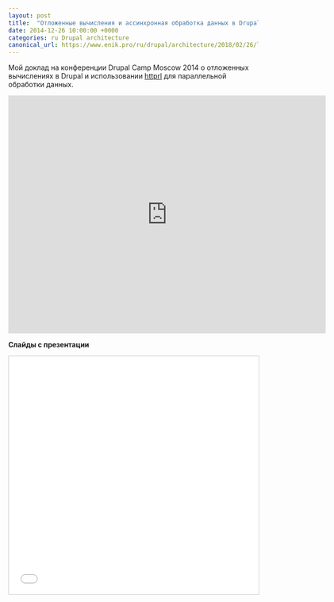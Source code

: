 ```yaml
---
layout: post
title:  "Отложенные вычисления и ассинхронная обработка данных в Drupal"
date: 2014-12-26 10:00:00 +0000
categories: ru Drupal architecture
canonical_url: https://www.enik.pro/ru/drupal/architecture/2018/02/26/lazy-evaluation.html
---
```

Мой доклад на конференции Drupal Camp Moscow 2014 о отложенных вычислениях в Drupal и использовании [httprl](https://www.drupal.org/project/httprl) для параллельной обработки данных.
<iframe width="640" height="480" src="https://www.youtube.com/embed/7CSv6QdRIUo" frameborder="0" allow="accelerometer; autoplay; encrypted-media; gyroscope; picture-in-picture" allowfullscreen></iframe>

**Слайды с презентации**
<iframe src="//www.slideshare.net/slideshow/embed_code/key/5fxhF6v9XR6yok" width="640" height="480" frameborder="0" marginwidth="0" marginheight="0" scrolling="no" style="border:1px solid #CCC; border-width:1px; margin-bottom:5px; max-width: 100%;" allowfullscreen> </iframe>
